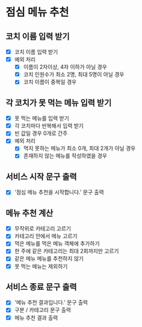 # 점심 메뉴 추천

## 코치 이름 입력 받기

- [x] 코치 이름 입력 받기
- [x] 예외 처리
  - [x] 이름이 2자이상, 4자 이하가 아닐 경우
  - [x] 코치 인원수가 최소 2명, 최대 5명이 아닐 경우
  - [x] 코치 이름이 중복일 경우

## 각 코치가 못 먹는 메뉴 입력 받기

- [x] 못 먹는 메뉴를 입력 받기
- [x] 각 코치마다 반복해서 입력 받기
- [x] 빈 값일 경우 0개로 간주
- [x] 예외 처리
  - [x] 먹지 못하는 메뉴가 최소 0개, 최대 2개가 아닐 경우
  - [x] 존재하지 않는 메뉴를 작성하였을 경우

## 서비스 시작 문구 출력

- [x] '점심 메뉴 추천을 시작합니다.' 문구 출력

## 메뉴 추천 계산

- [x] 무작위로 카테고리 고르기
- [x] 카테고리 안에서 메뉴 고르기
- [x] 먹은 메뉴를 먹은 메뉴 객체에 추가하기
- [x] 한 주에 같은 카테고리는 최대 2회까지만 고르기
- [x] 같은 메뉴 메뉴를 추천하지 않기
- [x] 못 먹는 메뉴는 제외하기

## 서비스 종료 문구 출력

- [x] '메뉴 추천 결과입니다.' 문구 출력
- [x] 구분 / 카테고리 문구 출력
- [x] 메뉴 추천 결과 출력
